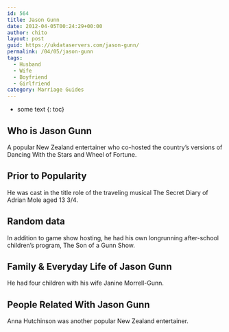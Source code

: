 ```yaml
---
id: 564
title: Jason Gunn
date: 2012-04-05T00:24:29+00:00
author: chito
layout: post
guid: https://ukdataservers.com/jason-gunn/
permalink: /04/05/jason-gunn
tags:
  - Husband
  - Wife
  - Boyfriend
  - Girlfriend
category: Marriage Guides
---
```


* some text
{: toc}


## Who is  Jason Gunn
                  
                  
                  
A popular New Zealand entertainer who co-hosted the country&#8217;s versions of Dancing With the Stars and Wheel of Fortune.
                  
                
                
                
## Prior to Popularity 
                  
                  
                  
He was cast in the title role of the traveling musical The Secret Diary of Adrian Mole aged 13 3/4.
                  
                
                
                
## Random data 
                  
                  
                  
In addition to game show hosting, he had his own longrunning after-school children&#8217;s program, The Son of a Gunn Show.
                  
                
                
                
## Family & Everyday Life of Jason Gunn
                  
                  
                  
He had four children with his wife Janine Morrell-Gunn.
                  
                
                
                
## People Related With  Jason Gunn
                  
                  
                  
Anna Hutchinson was another popular New Zealand entertainer.
                  
                
              
            
          
          
          
    
    
  
